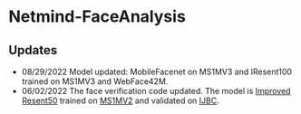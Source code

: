 # Netmind-FaceAnalysis

## Updates
 * 08/29/2022 Model updated: MobileFacenet on MS1MV3 and IResent100 trained on MS1MV3 and WebFace42M.
 * 06/02/2022 The face verification code updated. The model is [Improved Resent50](https://arxiv.org/abs/2004.04989) trained on [MS1MV2](https://github.com/deepinsight/insightface/tree/master/recognition/_datasets_) and validated on [IJBC](https://github.com/deepinsight/insightface/tree/master/recognition/_datasets_).

